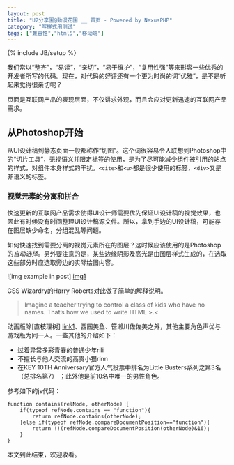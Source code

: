 ```yaml
---
layout: post
title: "U2分享園@動漫花園 __ 首页 - Powered by NexusPHP"
category: "写样式用测试"
tags: ["兼容性","html5","移动端"]
---
```

{% include JB/setup %}

我们常以“整齐”，“易读”，“亲切”，“易于维护”，“复用性强”等来形容一些优秀的开发者所写的代码。现在，对代码的好评还有一个更为时尚的词“优雅”，是不是听起来觉得很亲切呢？

页面是互联网产品的表现层面，不仅讲求外观，而且会应对更新迅速的互联网产品需求。

## 从Photoshop开始 ##

从UI设计稿到静态页面一般都称作“切图”。这个词很容易令人联想到Photoshop中的“切片工具”，无视语义并限定标签的使用，是为了尽可能减少组件被引用的站点的样式，对组件本身样式的干扰。`<cite>`和`<u>`都是很少使用的标签，`<div>`又是非语义的标签。

### 视觉元素的分离和拼合 ###

快速更新的互联网产品需求使得UI设计师需要优先保证UI设计稿的视觉效果，也因此有时候没有时间整理UI设计稿源文件。所以，拿到手边的UI设计稿，可能存在图层缺少命名，分组混乱等问题。

如何快速找到需要分离的视觉元素所在的图层？这时候应该使用的是Photoshop的*自动选择*。另外要注意的是，某些边缘阴影及高光是由图层样式生成的，在选取这些部分时应选取旁边的实际绘图内容。

![img example in post] [img1]

CSS Wizardry的Harry Roberts对此做了简单的解释说明。

> Imagine a teacher trying to control a class of kids who have no names. 
> That’s how we used to write HTML >.<

动画版除[直枝理树] [link1]、西园美鱼、笹濑川佐佐美之外，其他主要角色声优与游戏版为同一人。一些其他的介绍如下：

*   过着异常多彩青春的普通少年rili
*   不擅长与他人交流的高贵小猫rinn
*   在KEY 10TH Anniversary官方人气投票中排名为Little Busters系列之第3名（总排名第7）
    ；此外他是前10名中唯一的男性角色。

参考如下的js代码：

	function contains(relNode, otherNode) {
		if(typeof refNode.contains == "function"){
			return refNode.contains(otherNode);
		}else if(typeof refNode.compareDocumentPosition=="function"){
			return !!(refNode.compareDocumentPosition(otherNode)&16);
		}
	}

本文到此结束，欢迎收看。

   [img1]: {{ASSET_PATH}}/images/img_example_in_post.jpg       "img example in post"
   [link1]: http://www.google.com/       "google link"